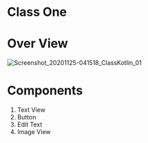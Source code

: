 # Class One
# Over View
![Screenshot_20201125-041518_ClassKotlin_01](https://user-images.githubusercontent.com/48696824/100157818-6ad22200-2ed5-11eb-8f55-ec2b224b8308.jpg)

# Components
01. Text View
02. Button
03. Edit Text
04. Image View
